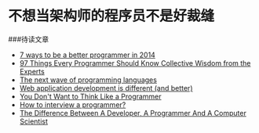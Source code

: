 不想当架构师的程序员不是好裁缝
======================
###待读文章
* [7 ways to be a better programmer in 2014](http://radar.oreilly.com/2014/01/7-ways-to-be-a-better-programmer-in-2014.html)
* [97 Things Every Programmer Should Know Collective Wisdom from the Experts](http://shop.oreilly.com/product/9780596809492.do)
* [The next wave of programming languages](http://radar.oreilly.com/2010/07/the-next-wave-of-programming-l.html)
* [Web application development is different (and better)](http://radar.oreilly.com/2014/01/web-application-development-is-different-and-better.html)
* [You Don't Want to Think Like a Programmer](http://prog21.dadgum.com/190.html)
* [How to interview a programmer?](http://www.cnblogs.com/chenjiefree/archive/2007/09/19/899191.html)
* [The Difference Between A Developer, A Programmer And A Computer Scientist](http://www.skorks.com/2010/03/the-difference-between-a-developer-a-programmer-and-a-computer-scientist/)
